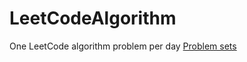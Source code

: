 # LeetCodeAlgorithm
One LeetCode algorithm problem per day
[Problem sets](https://leetcode-cn.com/problemset/all/)
